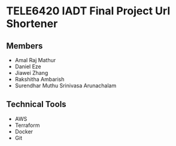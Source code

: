 # TELE6420 IADT Final Project Url Shortener
## Members
- Amal Raj Mathur
- Daniel Eze
- Jiawei Zhang
- Rakshitha Ambarish
- Surendhar Muthu Srinivasa Arunachalam
## Technical Tools
- AWS
- Terraform
- Docker
- Git
